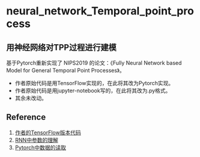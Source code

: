 # neural_network_Temporal_point_process
## 用神经网络对TPP过程进行建模
基于Pytorch重新实现了 NIPS2019 的论文：《Fully Neural Network based Model for General Temporal Point Processes》。
- 作者原始代码是用TensorFlow实现的，在此将其改为Pytorch实现。
- 作者原始代码是用jupyter-notebook写的，在此将其改为.py格式。
- 其余未改动。

## Reference
1. [作者的TensorFlow版本代码](https://github.com/omitakahiro/NeuralNetworkPointProcess)
2. [RNN中参数的理解](https://stackoverflow.com/questions/48302810/whats-the-difference-between-hidden-and-output-in-pytorch-lstm)
3. [Pytorch中数据的读取](https://zhuanlan.zhihu.com/p/30385675)
